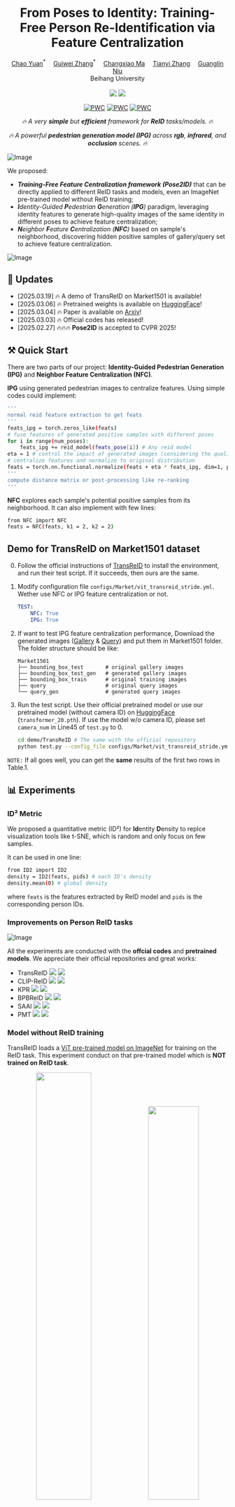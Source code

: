 <h1 align='center'>From Poses to Identity: Training-Free Person Re-Identification via Feature Centralization</h1>

<div align='center'>
    <a href='https://github.com/yuanc3' target='_blank'>Chao Yuan</a><sup>*</sup>&emsp;
    <a href='https://github.com/zhangguiwei610' target='_blank'>Guiwei Zhang</a><sup>*</sup>&emsp;
    <a href='https://github.com/maxiaoxsi' target='_blank'>Changxiao Ma</a><sup></sup>&emsp;
    <a href='https://github.com/sapphire22' target='_blank'>Tianyi Zhang</a><sup></sup>&emsp;
    <a href='https://github.com/ngl567'  target='_blank'>Guanglin Niu</a><sup></sup>
</div>

<div align='center'>
Beihang University
</div>
<br>


<div align='center'>
    <a href='https://arxiv.org/abs/2503.00938'><img src='https://img.shields.io/badge/Paper-Arxiv-red'></a>
    <a href='https://huggingface.co/yuanc3/Pose2ID'><img src='https://img.shields.io/badge/%F0%9F%A4%97%20HuggingFace-Model-yellow'></a>


[![PWC](https://img.shields.io/endpoint.svg?url=https://paperswithcode.com/badge/from-poses-to-identity-training-free-person/person-re-identification-on-market-1501)](https://paperswithcode.com/sota/person-re-identification-on-market-1501?p=from-poses-to-identity-training-free-person)
[![PWC](https://img.shields.io/endpoint.svg?url=https://paperswithcode.com/badge/from-poses-to-identity-training-free-person/person-re-identification-on-occluded-reid-1)](https://paperswithcode.com/sota/person-re-identification-on-occluded-reid-1?p=from-poses-to-identity-training-free-person)
[![PWC](https://img.shields.io/endpoint.svg?url=https://paperswithcode.com/badge/from-poses-to-identity-training-free-person/cross-modal-person-re-identification-on-sysu)](https://paperswithcode.com/sota/cross-modal-person-re-identification-on-sysu?p=from-poses-to-identity-training-free-person)
</div>

<p align="center"><i>🔥 A very <b>simple</b> but <b>efficient</b> framework for <b>ReID</b> tasks/models. 🔥</i></p>

<p align="center"><i>🔥 A powerful <b>pedestrian generation model (IPG)</b> across <b>rgb</b>, <b>infrared</b>, and <b>occlusion</b> scenes. 🔥</i></p>


![Image](figs/visualization.png "Generated Images with our IPG model")


We proposed:
- _**Training-Free Feature Centralization framework (Pose2ID)**_ that can be directly applied to different ReID tasks and models, even an ImageNet pre-trained model without ReID training;
- _**I**dentity-Guided **P**edestrian **G**eneration (**IPG**)_ paradigm, leveraging identity features to generate high-quality images of the same identity in different poses to achieve feature centralization;
- _**N**eighbor **F**eature **C**entralization (**NFC**)_ based on sample's neighborhood, discovering hidden positive samples of gallery/query set to achieve feature centralization.

![Image](figs/framework.jpg "Pose2ID Framework")





## &#x1F4E3; Updates
* [2025.03.19] 🔥 A demo of TransReID on Market1501 is available!
* [2025.03.06] 🔥 Pretrained weights is available on [HuggingFace](https://huggingface.co/yuanc3/Pose2ID)!
* [2025.03.04] 🔥 Paper is available on [Arxiv](https://arxiv.org/abs/2503.00938)!
* [2025.03.03] 🔥 Official codes has released!
* [2025.02.27] 🔥🔥🔥 **Pose2ID** is accepted to CVPR 2025!


## ⚒️ Quick Start

There are two parts of our project: **Identity-Guided Pedestrian Generation (IPG)** and **Neighbor Feature Centralization (NFC)**.

**IPG** using generated pedestrian images to centralize features. Using simple codes could implement:

```bash
'''
normal reid feature extraction to get feats
'''
feats_ipg = torch.zeros_like(feats)
# fuse features of generated positive samples with different poses
for i in range(num_poses):
    feats_ipg += reid_model(feats_pose[i]) # Any reid model
eta = 1 # control the impact of generated images (considering the quality)
# centralize features and normalize to original distribution
feats = torch.nn.functional.normalize(feats + eta * feats_ipg, dim=1, p=2) # L2 normalization
'''
compute distance matrix or post-processing like re-ranking
'''
```

**NFC** explores each sample's potential positive samples from its neighborhood. It can also implement with few lines:

```bash
from NFC import NFC
feats = NFC(feats, k1 = 2, k2 = 2)
```

## Demo for TransReID on Market1501 dataset
0. Follow the official instructions of [TransReID](https://github.com/damo-cv/TransReID) to install the environment, and run their test script. If it succeeds, then ours are the same.
<!-- TransReID-main\configs\Market\vit_transreid_stride.yml -->
1. Modify configuration file `configs/Market/vit_transreid_stride.yml`. Wether use NFC or IPG feature centralization or not.
    ```yaml
    TEST:
        NFC: True
        IPG: True
    ```
2. If want to test IPG feature centralization performance, Download the generated images ([Gallery](https://drive.google.com/file/d/1QdH0CctiUrZTCE3nPzc_kPmgAaxhhWzd/view?usp=sharing) & [Query](https://drive.google.com/file/d/1oiOutY64FQn9RTF2l_T0A8iPCWMkJi3a/view?usp=sharing)) and put them in Market1501 folder. The folder structure should be like:
    ```shell
    Market1501
    ├── bounding_box_test       # original gallery images
    ├── bounding_box_test_gen   # generated gallery images
    ├── bounding_box_train      # original training images
    ├── query                   # original query images
    └── query_gen               # generated query images
    ```
3. Run the test script.
    Use their official pretrained model or use our pretrained model (without camera ID) on [HuggingFace](https://huggingface.co/yuanc3/Pose2ID) (`transformer_20.pth`). If use the model w/o camera ID, please set ```camera_num``` in  Line45 of ```test.py``` to 0. 
    ```bash
    cd demo/TransReID # The same with the official repository
    python test.py --config_file configs/Market/vit_transreid_stride.yml MODEL.DEVICE_ID "('0')"  TEST.WEIGHT 'path/to/your/pretrained/model'
    ```

```NOTE:``` If all goes well, you can get the **same** results of the first two rows in Table.1.

## 📊 Experiments

### ID² Metric
We proposed a quantitative metric (ID²) for **Id**entity **D**ensity to replce visualization tools like t-SNE, which is random and only focus on few samples.

It can be used in one line:
```bash
from ID2 import ID2
density = ID2(feats, pids) # each ID's density
density.mean(0) # global density
```
where `feats` is the features extracted by ReID model and `pids` is the corresponding person IDs.


### Improvements on Person ReID tasks
![Image](figs/experiment.png "Experiment Results") 

All the experiments are conducted with the **offcial codes** and **pretrained models**. We appreciate their official repositories and great works:
- TransReID
<a href='https://github.com/damo-cv/TransReID'><img src='https://img.shields.io/badge/Code-Github-blue'></a> <a href='https://arxiv.org/pdf/2102.04378'><img src='https://img.shields.io/badge/Paper-Arxiv-red'></a>
- CLIP-ReID
<a href='https://github.com/Syliz517/CLIP-ReID'><img src='https://img.shields.io/badge/Code-Github-blue'></a> <a href='https://arxiv.org/pdf/2211.13977'><img src='https://img.shields.io/badge/Paper-Arxiv-red'></a>
- KPR
<a href='https://github.com/VlSomers/keypoint_promptable_reidentification'><img src='https://img.shields.io/badge/Code-Github-blue'></a> <a href='https://arxiv.org/pdf/2407.18112'><img src='https://img.shields.io/badge/Paper-Arxiv-red'></a>
- BPBReID
<a href='https://github.com/VlSomers/bpbreid'><img src='https://img.shields.io/badge/Code-Github-blue'></a> <a href='https://arxiv.org/pdf/2211.03679'><img src='https://img.shields.io/badge/Paper-Arxiv-red'></a>
- SAAI
<a href='https://github.com/xiaoye-hhh/SAAI'><img src='https://img.shields.io/badge/Code-Github-blue'></a> <a href='https://openaccess.thecvf.com/content/ICCV2023/papers/Fang_Visible-Infrared_Person_Re-Identification_via_Semantic_Alignment_and_Affinity_Inference_ICCV_2023_paper.pdf'><img src='https://img.shields.io/badge/Paper-ICCV-red'></a>
- PMT 
<a href='https://github.com/hulu88/PMT'><img src='https://img.shields.io/badge/Code-Github-blue'></a> <a href='https://arxiv.org/pdf/2212.00226'><img src='https://img.shields.io/badge/Paper-Arxiv-red'></a>
  
### Model without ReID training

TransReID loads a [ViT pre-trained model on ImageNet](https://huggingface.co/google/vit-base-patch16-224) for
training on the ReID task. This experiment conduct on that pre-trained model which is **NOT trained on ReID task**.
<p align="center">
  <img src="figs/vit.png" width="50%"/>
  <img src="figs/vit_tsne.png" width="48%"/>
</p>

### Ablation Studies
![Image](figs/ablation.png "Ablation Study")

### Random Generated Images
![Image](figs/random.jpg "Random Generated Images")

## 🚀 IPG Installation

### Download the Codes

```bash
git clone https://github.com/yuanc3/Pose2ID
cd Pose2ID/IPG
```

### Python Environment Setup
Create conda environment (Recommended):

```bash
conda create -n IPG python=3.9
conda activate IPG
```

Install packages with `pip`
```bash
pip install -r requirements.txt
```

### Download pretrained weights
1. Download official models from: 
    - [sd-vae-ft-mse](https://huggingface.co/stabilityai/sd-vae-ft-mse)
    - [stable-diffusion-v1-5](https://huggingface.co/stable-diffusion-v1-5/stable-diffusion-v1-5)

2. Download our IPG pretrained weights from [HuggingFace](https://huggingface.co/yuanc3/Pose2ID) or [Google Drive](https://drive.google.com/drive/folders/1q5MNFMB1FV74Xy2vPo43k3tbOthQijDS?usp=sharing),  and put them in the `pretrained` directory.

    ```shell
    git lfs install
    git clone https://huggingface.co/yuanc3/Pose2ID pretrained
    ```

    The **pretrained** are organized as follows.

    ```
    ./pretrained/
    ├── denoising_unet.pth
    ├── reference_unet.pth
    ├── IFR.pth
    ├── pose_guider.pth
    └── transformer_20.pth
    ```

### Inference
Run the `inference.py` script. It will generate with poses in the `standard_poses` for each reference image in `ref`. The output images will be saved in the `output`.

```bash
python inference.py --ckpt_dir pretrained --pose_dir standard_poses --ref_dir ref --out_dir output
```
`--ckpt_dir`: directory of pretrained weights,\
`--pose_dir`: directory of target poses (we provide 8 poses used in our experiment), \
`--ref_dir`: directory of reference images (we provide 10 reference imgs), \
`--out_dir`: directory of output images.

### Tracking with Ultralytics
We provide a lightweight adapter for the [Ultralytics](https://github.com/ultralytics/ultralytics) tracker. The adapter converts tracking results to a format that can be fed into the existing Pose2ID pipeline.
Make sure you have the following Python packages installed:

- `Pillow`
- `ultralytics` (includes OpenCV for video processing; omit if using `mock=True`)
- `huggingface_hub` (optional, auto-downloads Pose2ID weights)

```python
from run_pose2id_with_ultralytics import main as run

run(
    "video.mp4",
    "yolov8n.pt",
    ckpt_dir="pretrained",
    pose_dir="standard_poses",
    out_dir="output",
    config="configs/inference.yaml",
)
```

You can also pass a remote URL for the video. The helper will download it
automatically:

```python
run(
    "https://raw.githubusercontent.com/opencv/opencv/master/samples/data/vtest.avi",
    "yolov8n.pt",
)
```

If the weights in `ckpt_dir` are missing, the script tries to download them
from HuggingFace using `huggingface_hub`.

If you don't have the Ultralytics dependency installed, you can generate random
tracking data instead:

```python
run(
    "dummy.mp4",
    "yolov8n.pt",
    mock=True,
)
```

The helper function `results_to_pose2id_inputs` in `ultralytics_tracker_adapter.py` extracts bounding boxes and IDs from YOLO tracking results. The example script crops the first detection for each track and then runs the full Pose2ID inference pipeline on the cropped images.


### Official generated images on Market1501 
Here, we provide our generated images on [Gallery](https://drive.google.com/file/d/1QdH0CctiUrZTCE3nPzc_kPmgAaxhhWzd/view?usp=sharing) and [Query](https://drive.google.com/file/d/1oiOutY64FQn9RTF2l_T0A8iPCWMkJi3a/view?usp=sharing) of test set on Market1501 with our 8 representative poses. 


### Getting target poses 
We use [DWpose](https://github.com/IDEA-Research/DWPose) to get poses with 18 keypoints.Please follow their official instructions. You may also use other pose estimation methods to get the 18 keypoints poses.


## 📝 Release Plans

|  Status  | Milestone                                                                | ETA |
|:--------:|:-------------------------------------------------------------------------|:--:|
|    🚀    | Training codes       | TBD |
|    🚀    | IPG model trained on more data       | TBD |
|    🚀    | IPG model with modality transfer ability (RGB2IR)      | TBD |
|    🚀    | Video-IPG model      | TBD |

## 📒 Citation

If you find our work useful for your research, please consider citing the paper:

```bash
@inproceedings{yuan2025poses,
  title={From poses to identity: Training-free person re-identification via feature centralization},
  author={Yuan, Chao and Zhang, Guiwei and Ma, Changxiao and Zhang, Tianyi and Niu, Guanglin},
  booktitle={Proceedings of the Computer Vision and Pattern Recognition Conference},
  pages={24409--24418},
  year={2025}
}
```
or
```bash
@article{yuan2025poses,
  title={From Poses to Identity: Training-Free Person Re-Identification via Feature Centralization},
  author={Yuan, Chao and Zhang, Guiwei and Ma, Changxiao and Zhang, Tianyi and Niu, Guanglin},
  journal={arXiv preprint arXiv:2503.00938},
  year={2025}
}
```
